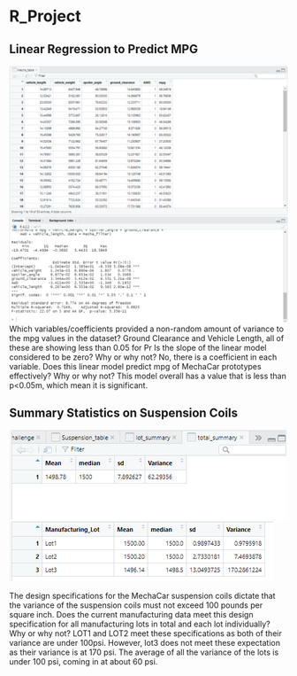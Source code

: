 # R_Project

## Linear Regression to Predict MPG
![pIC](https://github.com/encollin94/R_Project/blob/main/MechaCarcHALLENGE_sNIPPET.png)
Which variables/coefficients provided a non-random amount of variance to the mpg values in the dataset?
Ground Clearance and Vehicle Length, all of these are showing less than 0.05 for Pr
Is the slope of the linear model considered to be zero? Why or why not?
No, there is a coefficient in each variable.
Does this linear model predict mpg of MechaCar prototypes effectively? Why or why not?
This model overall has a value that is less than p<0.05m, which mean it is significant.

## Summary Statistics on Suspension Coils
![pIC](https://github.com/encollin94/R_Project/blob/main/Suspension_total_summary.png)
![pIC](https://github.com/encollin94/R_Project/blob/main/Suspension_lot_summary.png)

The design specifications for the MechaCar suspension coils dictate that the variance of the suspension coils must not exceed 100 pounds per square inch. Does the current manufacturing data meet this design specification for all manufacturing lots in total and each lot individually? Why or why not? LOT1 and LOT2 meet these specifications as both of their variance are under 100psi. However, lot3 does not meet these expectation as their variance is at 170 psi. The average of all the variance of the lots is under 100 psi, coming in at about 60 psi.
